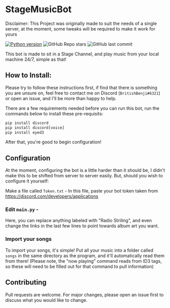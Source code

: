# StageMusicBot
Disclaimer: This Project was originally made to suit the needs of a single server, at the moment, some tweaks will be required to make it work for yours

[![Python version](https://img.shields.io/badge/python-3.9-blue.svg)](https://python.org)
![GitHub Repo stars](https://img.shields.io/github/stars/BritishBenji/StageMusicBot)
![GitHub last commit](https://img.shields.io/github/last-commit/BritishBenji/StageMusicBot)

This bot is made to sit in a Stage Channel, and play music from your local machine 24/7, simple as that!



## How to Install: 

Please try to follow these instructions first, if find that there is something you are unsure on, feel free to contact me on Discord (`BritishBenji#6321`) or open an issue, and I'll be more than happy to help.

There are a few requirements needed before you can run this bot, run the commands below to install these pre-requisits:
```py
pip install discord
pip install discord[voice]
pip install eyed3
```
After that, you're good to begin configuration!

## Configuration
At the moment, configuring the bot is a little harder than it should be, I didn't make this to be shifted from server to server easily.
But, should you wish to configure it yourself:

Make a file called `Token.txt` - In this file, paste your bot token taken from https://discord.com/developers/applications

### Edit `main.py` - 

Here, you can replace anything labeled with "Radio Striling", and even change the links in the last few lines to point towards album art you want.

### Import your songs

To import your songs, it's simple! Put all your music into a folder called `songs` in the same directory as the program, and it'll automatically read them from there! (Please note, the "now playing" command reads from ID3 tags, so these will need to be filled out for that command to pull information)

## Contributing
Pull requests are welcome. For major changes, please open an issue first to discuss what you would like to change.
